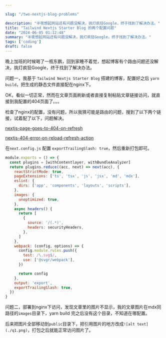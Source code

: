 ```yaml
---

slug: "/two-nextjs-blog-problems"

description: "半夜想起网站还有问题没解决，挑灯疯狂Google，终于找到了解决办法。"
title: "Tailwind Nextjs Starter Blog 的两个配置问题"
date: "2024-06-05 01:12:48"
summary: "半夜想起网站还有问题没解决，挑灯疯狂Google，终于找到了解决办法。"
tags: ['coding']
draft: false
---
```


晚上加班的时候喝了一瓶东鹏，回到家睡不着觉，想起博客有个路由问题还没解决，挑灯疯狂Google，终于找到了解决办法。

问题一，我基于 `Tailwind Nextjs Starter Blog` 搭建的博客，配置好之后 `yarn build`，把生成的静态文件直接配在nginx下。

OK，看似一切正常，然而在文章页面刷新或者直接复制粘贴文章链接访问，就直接到我配置的404页面了。。。

检查了nginx的配置，没有问题，所以我猜可能是路由的问题，搜到了以下两个链接，试着配了以下，问题解决。

[nextjs-page-goes-to-404-on-refresh](https://stackoverflow.com/questions/54815348/nextjs-page-goes-to-404-on-refresh)

[nextjs-404-error-on-reload-refresh-action](https://stackoverflow.com/questions/62208254/nextjs-404-error-on-reload-refresh-action)

在`next.config.js` 配置 `exportTrailingSlash: true`，然后重新打包即可。
```javascript
module.exports = () => {
  const plugins = [withContentlayer, withBundleAnalyzer]
  return plugins.reduce((acc, next) => next(acc), {
    reactStrictMode: true,
    pageExtensions: ['ts', 'tsx', 'js', 'jsx', 'md', 'mdx'],
    eslint: {
      dirs: ['app', 'components', 'layouts', 'scripts'],
    },
    images: {
      unoptimized: true,
    },
    async headers() {
      return [
        {
          source: '/(.*)',
          headers: securityHeaders,
        },
      ]
    },
    webpack: (config, options) => {
      config.module.rules.push({
        test: /\.svg$/,
        use: ['@svgr/webpack'],
      })

      return config
    },
    output: 'export',
    exportTrailingSlash: true,
  })
}
```

问题二，部署到nginx下访问，发现文章里的图片不显示，我的文章图片在mdx同路径的`images`目录下，yarn build 完之后没有这个目录，不知道在哪配置。

后来把图片全部移动到`public`目录下，把引用图片的地方改成`![alt text](./q1.png)`，打包之后就能正常访问图片了。
